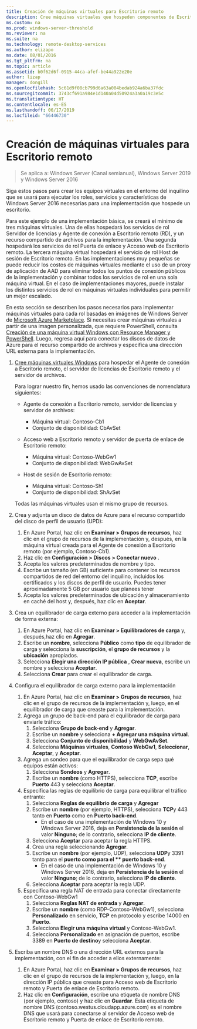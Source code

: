 ```yaml
---
title: Creación de máquinas virtuales para Escritorio remoto
description: Cree máquinas virtuales que hospeden componentes de Escritorio remoto en la nube.
ms.custom: na
ms.prod: windows-server-threshold
ms.reviewer: na
ms.suite: na
ms.technology: remote-desktop-services
ms.author: elizapo
ms.date: 08/01/2016
ms.tgt_pltfrm: na
ms.topic: article
ms.assetid: b0f62d6f-0915-44ca-afef-be44a922e20e
author: lizap
manager: dongill
ms.openlocfilehash: 5c61d9f08cb799d6a63a004bedab924a6ba37fdc
ms.sourcegitcommit: 3743cf691a984e1d140a04d50924a3a0a19c3e5c
ms.translationtype: HT
ms.contentlocale: es-ES
ms.lasthandoff: 06/17/2019
ms.locfileid: "66446730"
---
```

# <a name="create-virtual-machines-for-remote-desktop"></a>Creación de máquinas virtuales para Escritorio remoto

>Se aplica a: Windows Server (Canal semianual), Windows Server 2019 y Windows Server 2016

Siga estos pasos para crear los equipos virtuales en el entorno del inquilino que se usará para ejecutar los roles, servicios y características de Windows Server 2016 necesarias para una implementación que hospede un escritorio.   
  
Para este ejemplo de una implementación básica, se creará el mínimo de tres máquinas virtuales. Una de ellas hospedará los servicios de rol Servidor de licencias y Agente de conexión a Escritorio remoto (RD), y un recurso compartido de archivos para la implementación. Una segunda hospedará los servicios de rol Puerta de enlace y Acceso web de Escritorio remoto.  La tercera máquina virtual hospedará el servicio de rol Host de sesión de Escritorio remoto. En las implementaciones muy pequeñas se puede reducir los costos de máquinas virtuales mediante el uso de un proxy de aplicación de AAD para eliminar todos los puntos de conexión públicos de la implementación y combinar todos los servicios de rol en una sola máquina virtual. En el caso de implementaciones mayores, puede instalar los distintos servicios de rol en máquinas virtuales individuales para permitir un mejor escalado.  
  
En esta sección se describen los pasos necesarios para implementar máquinas virtuales para cada rol basadas en imágenes de Windows Server de [Microsoft Azure Marketplace](https://azure.microsoft.com/marketplace/). Si necesitas crear máquinas virtuales a partir de una imagen personalizada, que requiere PowerShell, consulta [Creación de una máquina virtual Windows con Resource Manager y PowerShell](https://azure.microsoft.com/documentation/articles/virtual-machines-windows-ps-create/). Luego, regresa aquí para conectar los discos de datos de Azure para el recurso compartido de archivos y especifica una dirección URL externa para la implementación.  
  
1. [Cree máquinas virtuales Windows](https://azure.microsoft.com/documentation/articles/virtual-machines-windows-hero-tutorial/) para hospedar el Agente de conexión a Escritorio remoto, el servidor de licencias de Escritorio remoto y el servidor de archivos.  
  
   Para lograr nuestro fin, hemos usado las convenciones de nomenclatura siguientes:  
   - Agente de conexión a Escritorio remoto, servidor de licencias y servidor de archivos:   
       - Máquina virtual: Contoso-Cb1  
       - Conjunto de disponibilidad: CbAvSet    
   - Acceso web a Escritorio remoto y servidor de puerta de enlace de Escritorio remoto:   
       - Máquina virtual: Contoso-WebGw1  
       - Conjunto de disponibilidad: WebGwAvSet  
          
   - Host de sesión de Escritorio remoto:   
       - Máquina virtual: Contoso-Sh1  
       - Conjunto de disponibilidad: ShAvSet  
          
   Todas las máquinas virtuales usan el mismo grupo de recursos.  
2. Crea y adjunta un disco de datos de Azure para el recurso compartido del disco de perfil de usuario (UPD):  
   1.  En Azure Portal, haz clic en **Examinar > Grupos de recursos**, haz clic en el grupo de recursos de la implementación y, después, en la máquina virtual creada para el Agente de conexión a Escritorio remoto (por ejemplo, Contoso-Cb1).  
   2.  Haz clic en **Configuración > Discos > Conectar nuevo** .  
   3.  Acepta los valores predeterminados de nombre y tipo.  
   4.  Escribe un tamaño (en GB) suficiente para contener los recursos compartidos de red del entorno del inquilino, incluidos los certificados y los discos de perfil de usuario. Puedes tener aproximadamente 5 GB por usuario que planees tener  
   5.  Acepta los valores predeterminados de ubicación y almacenamiento en caché del host y, después, haz clic en **Aceptar**.  
3. Crea un equilibrador de carga externo para acceder a la implementación de forma externa:
   1. En Azure Portal, haz clic en **Examinar > Equilibradores de carga** y, después,haz clic en **Agregar**.
   2. Escribe un **nombre**, selecciona **Público** como **tipo** de equilibrador de carga y selecciona la **suscripción**, el **grupo de recursos** y la **ubicación** apropiados.
   3. Selecciona **Elegir una dirección IP pública** , **Crear nueva**, escribe un nombre y selecciona **Aceptar**.
   4. Selecciona **Crear** para crear el equilibrador de carga.
4. Configura el equilibrador de carga externo para la implementación
   1. En Azure Portal, haz clic en **Examinar > Grupos de recursos**, haz clic en el grupo de recursos de la implementación y, luego, en el equilibrador de carga que creaste para la implementación.
   2. Agrega un grupo de back-end para el equilibrador de carga para enviarle tráfico:
       1. Selecciona **Grupo de back-end**  y **Agregar**.
       2. Escribe un **nombre** y selecciona **\+ Agregar una máquina virtual**.
       3. Selecciona **Conjunto de disponibilidad** y **WebGwAvSet**.
       4. Selecciona **Máquinas virtuales**, **Contoso WebGw1**, **Seleccionar**, **Aceptar**, y **Aceptar**.
   3. Agrega un sondeo para que el equilibrador de carga sepa qué equipos están activos:
       1. Selecciona **Sondeos** y **Agregar**.
       2. Escribe un **nombre** (como HTTPS), selecciona **TCP**, escribe **Puerto** 443 y selecciona **Aceptar**.
   4. Especifica las reglas de equilibrio de carga para equilibrar el tráfico entrante:
      1. Selecciona **Reglas de equilibrio de carga** y **Agregar**
      2. Escribe un **nombre** (por ejemplo, HTTPS), selecciona **TCP**y 443 tanto en **Puerto** como en **Puerto back-end**.
          - En el caso de una implementación de Windows 10 y Windows Server 2016, deja en **Persistencia de la sesión**  el valor **Ninguno**; de lo contrario, selecciona **IP de cliente**.
      3. Selecciona **Aceptar** para aceptar la regla HTTPS.
      4. Crea una regla seleccionando **Agregar**.
      5. Escribe un **nombre** (por ejemplo, UDP), selecciona **UDP**y 3391 tanto para el <strong>puerto como para el ** puerto back-end</strong>.
          - En el caso de una implementación de Windows 10 y Windows Server 2016, deja en **Persistencia de la sesión**  el valor **Ninguno**; de lo contrario, selecciona **IP de cliente**.
      6. Selecciona **Aceptar** para aceptar la regla UDP.
   5. Especifica una regla NAT de entrada para conectar directamente con Contoso-WebGw1
       1. Selecciona **Reglas NAT de entrada**  y **Agregar**.
       2. Escribe un **nombre** (como RDP-Contoso-WebGw1), selecciona **Personalizado** en servicio, **TCP** en protocolo y escribe 14000 en **Puerto**.
       3. Selecciona **Elegir una máquina virtual**  y Contoso-WebGw1.
       4. Selecciona **Personalizado** en asignación de puertos, escribe 3389 en **Puerto de destino**y selecciona **Aceptar**.
5. Escriba un nombre DNS o una dirección URL externos para la implementación, con el fin de acceder a ellos externamente:  
   1.  En Azure Portal, haz clic en **Examinar > Grupos de recursos**, haz clic en el grupo de recursos de la implementación y, luego, en la dirección IP pública que creaste para Acceso web de Escritorio remoto y Puerta de enlace de Escritorio remoto.  
   2.  Haz clic en **Configuración**, escribe una etiqueta de nombre DNS (por ejemplo, contoso) y haz clic en **Guardar**. Esta etiqueta de nombre DNS (contoso.westus.cloudapp.azure.com) es el nombre DNS que usará para conectarse al servidor de Acceso web de Escritorio remoto y Puerta de enlace de Escritorio remoto.  

